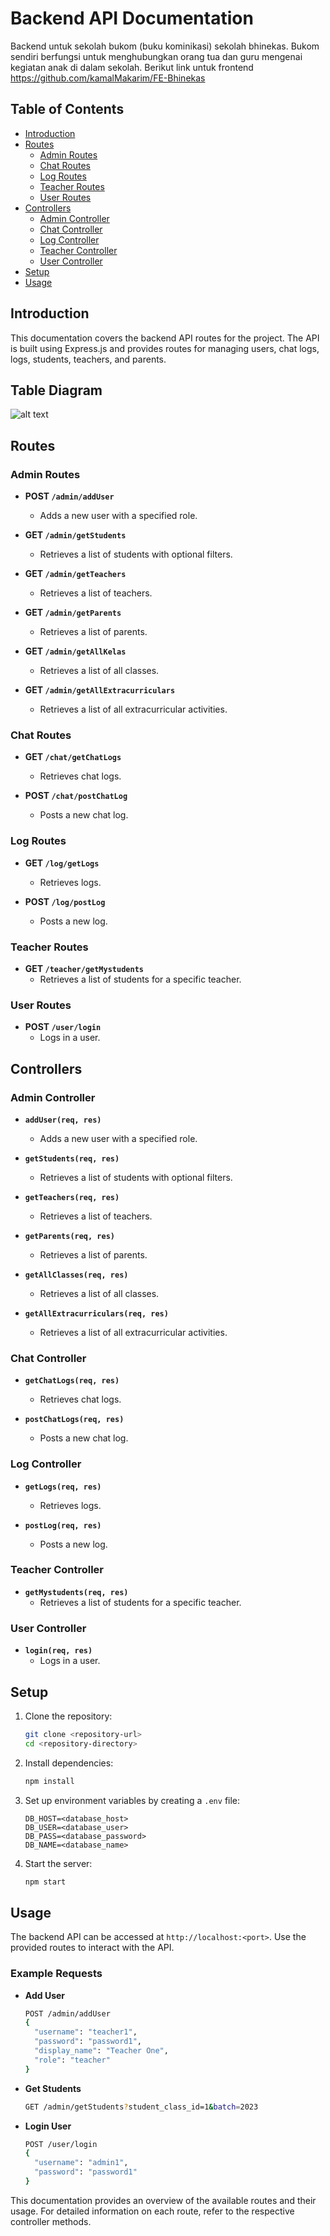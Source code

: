 # Backend API Documentation
Backend untuk sekolah bukom (buku kominikasi) sekolah bhinekas. Bukom sendiri berfungsi untuk menghubungkan orang tua dan guru mengenai kegiatan anak di dalam sekolah. Berikut link untuk frontend
https://github.com/kamalMakarim/FE-Bhinekas
## Table of Contents
- [Introduction](#introduction)
- [Routes](#routes)
  - [Admin Routes](#admin-routes)
  - [Chat Routes](#chat-routes)
  - [Log Routes](#log-routes)
  - [Teacher Routes](#teacher-routes)
  - [User Routes](#user-routes)
- [Controllers](#controllers)
  - [Admin Controller](#admin-controller)
  - [Chat Controller](#chat-controller)
  - [Log Controller](#log-controller)
  - [Teacher Controller](#teacher-controller)
  - [User Controller](#user-controller)
- [Setup](#setup)
- [Usage](#usage)

## Introduction

This documentation covers the backend API routes for the project. The API is built using Express.js and provides routes for managing users, chat logs, logs, students, teachers, and parents.
## Table Diagram
![alt text](image.png)
## Routes

### Admin Routes
- **POST `/admin/addUser`**
  - Adds a new user with a specified role.
  
- **GET `/admin/getStudents`**
  - Retrieves a list of students with optional filters.
  
- **GET `/admin/getTeachers`**
  - Retrieves a list of teachers.
  
- **GET `/admin/getParents`**
  - Retrieves a list of parents.
  
- **GET `/admin/getAllKelas`**
  - Retrieves a list of all classes.
  
- **GET `/admin/getAllExtracurriculars`**
  - Retrieves a list of all extracurricular activities.

### Chat Routes
- **GET `/chat/getChatLogs`**
  - Retrieves chat logs.
  
- **POST `/chat/postChatLog`**
  - Posts a new chat log.

### Log Routes
- **GET `/log/getLogs`**
  - Retrieves logs.
  
- **POST `/log/postLog`**
  - Posts a new log.

### Teacher Routes
- **GET `/teacher/getMystudents`**
  - Retrieves a list of students for a specific teacher.

### User Routes
- **POST `/user/login`**
  - Logs in a user.

## Controllers

### Admin Controller
- **`addUser(req, res)`**
  - Adds a new user with a specified role.
  
- **`getStudents(req, res)`**
  - Retrieves a list of students with optional filters.
  
- **`getTeachers(req, res)`**
  - Retrieves a list of teachers.
  
- **`getParents(req, res)`**
  - Retrieves a list of parents.
  
- **`getAllClasses(req, res)`**
  - Retrieves a list of all classes.
  
- **`getAllExtracurriculars(req, res)`**
  - Retrieves a list of all extracurricular activities.

### Chat Controller
- **`getChatLogs(req, res)`**
  - Retrieves chat logs.
  
- **`postChatLogs(req, res)`**
  - Posts a new chat log.

### Log Controller
- **`getLogs(req, res)`**
  - Retrieves logs.
  
- **`postLog(req, res)`**
  - Posts a new log.

### Teacher Controller
- **`getMystudents(req, res)`**
  - Retrieves a list of students for a specific teacher.

### User Controller
- **`login(req, res)`**
  - Logs in a user.

## Setup

1. Clone the repository:
   ```bash
   git clone <repository-url>
   cd <repository-directory>
   ```

2. Install dependencies:
   ```bash
   npm install
   ```

3. Set up environment variables by creating a `.env` file:
   ```env
   DB_HOST=<database_host>
   DB_USER=<database_user>
   DB_PASS=<database_password>
   DB_NAME=<database_name>
   ```

4. Start the server:
   ```bash
   npm start
   ```

## Usage

The backend API can be accessed at `http://localhost:<port>`. Use the provided routes to interact with the API.

### Example Requests

- **Add User**
  ```bash
  POST /admin/addUser
  {
    "username": "teacher1",
    "password": "password1",
    "display_name": "Teacher One",
    "role": "teacher"
  }
  ```

- **Get Students**
  ```bash
  GET /admin/getStudents?student_class_id=1&batch=2023
  ```

- **Login User**
  ```bash
  POST /user/login
  {
    "username": "admin1",
    "password": "password1"
  }
  ```

This documentation provides an overview of the available routes and their usage. For detailed information on each route, refer to the respective controller methods.